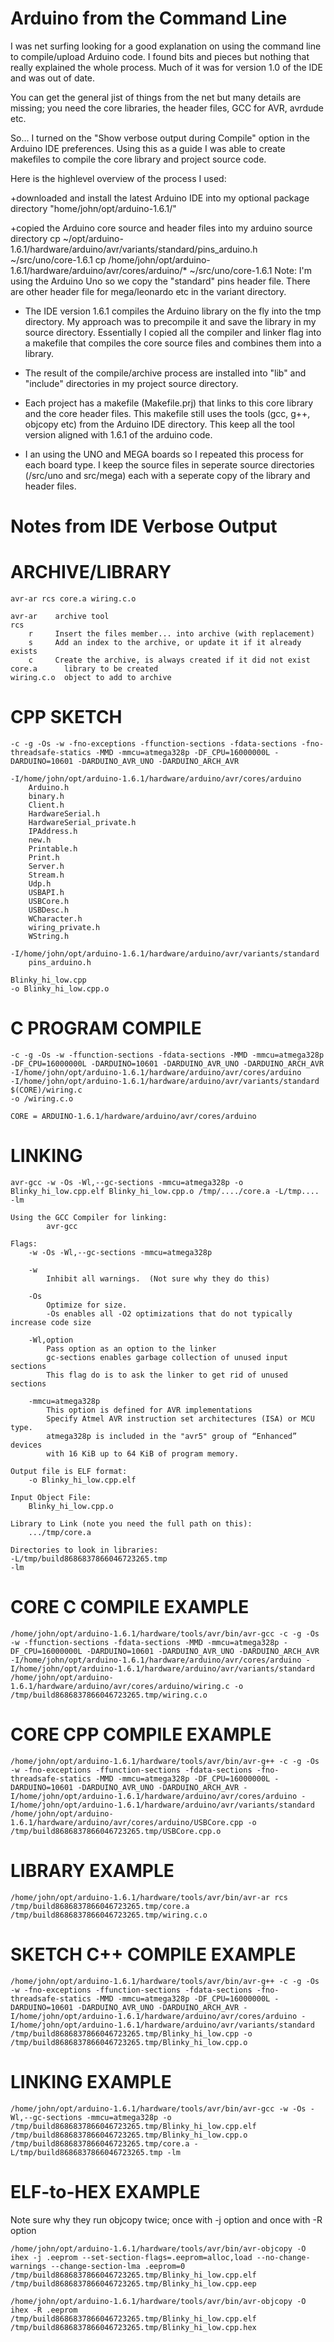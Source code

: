
Arduino from the Command Line
=============================
I was net surfing looking for a good explanation on using the
command line to compile/upload Arduino code. 
I found bits and pieces but nothing that really explained the whole process.
Much of it was for version 1.0 of the IDE and was out of date.

You can get the general jist of things from the net but many details are
missing; you need the core libraries, the header files, GCC for AVR, avrdude
etc.  

So... I turned on the "Show verbose output during Compile" option
in the Arduino IDE preferences.  Using this as a guide I was able to create 
makefiles to compile the core library and project source code.

Here is the highlevel overview of the process I used:

+downloaded and install the latest Arduino IDE into my optional package directory
    "home/john/opt/arduino-1.6.1/"

+copied the Arduino core source and header files into my arduino source directory
    cp ~/opt/arduino-1.6.1/hardware/arduino/avr/variants/standard/pins_arduino.h ~/src/uno/core-1.6.1
    cp /home/john/opt/arduino-1.6.1/hardware/arduino/avr/cores/arduino/* ~/src/uno/core-1.6.1
    Note: I'm using the Arduino Uno so we copy the "standard" pins header file.
          There are other header file for mega/leonardo etc in the variant directory.

+ The IDE version 1.6.1 compiles the Arduino library on the fly into the tmp
directory.  My approach was to precompile it and save the library in my source
directory. Essentially I copied all the compiler and linker flag into a makefile
that compiles the core source files and combines them into a library.

+ The result of the compile/archive process are installed into "lib" and
"include" directories in my project source directory.

+ Each project has a makefile (Makefile.prj) that links to this core library and
the core header files.  This makefile still uses the tools (gcc, g++,
objcopy etc) from the Arduino IDE directory. This keep all the tool version
aligned with 1.6.1 of the arduino code.  

+ I an using the UNO and MEGA boards so I repeated this process for each board
type.  I keep the source files in seperate source directories 
(/src/uno and src/mega) each with a seperate copy of the library and header 
files.





Notes from IDE Verbose Output
=============================

ARCHIVE/LIBRARY
===============
~~~~
avr-ar rcs core.a wiring.c.o

avr-ar    archive tool
rcs
    r     Insert the files member... into archive (with replacement) 
    s     Add an index to the archive, or update it if it already exists
    c     Create the archive, is always created if it did not exist
core.a      library to be created
wiring.c.o  object to add to archive
~~~~

 


CPP SKETCH
==========
~~~~
-c -g -Os -w -fno-exceptions -ffunction-sections -fdata-sections -fno-threadsafe-statics -MMD -mmcu=atmega328p -DF_CPU=16000000L -DARDUINO=10601 -DARDUINO_AVR_UNO -DARDUINO_ARCH_AVR 

-I/home/john/opt/arduino-1.6.1/hardware/arduino/avr/cores/arduino
    Arduino.h
    binary.h
    Client.h
    HardwareSerial.h
    HardwareSerial_private.h
    IPAddress.h
    new.h
    Printable.h
    Print.h
    Server.h
    Stream.h
    Udp.h
    USBAPI.h
    USBCore.h
    USBDesc.h
    WCharacter.h
    wiring_private.h
    WString.h

-I/home/john/opt/arduino-1.6.1/hardware/arduino/avr/variants/standard
    pins_arduino.h

Blinky_hi_low.cpp
-o Blinky_hi_low.cpp.o 
~~~~


C PROGRAM COMPILE
=================
~~~~
-c -g -Os -w -ffunction-sections -fdata-sections -MMD -mmcu=atmega328p -DF_CPU=16000000L -DARDUINO=10601 -DARDUINO_AVR_UNO -DARDUINO_ARCH_AVR
-I/home/john/opt/arduino-1.6.1/hardware/arduino/avr/cores/arduino
-I/home/john/opt/arduino-1.6.1/hardware/arduino/avr/variants/standard
$(CORE)/wiring.c 
-o /wiring.c.o 

CORE = ARDUINO-1.6.1/hardware/arduino/avr/cores/arduino
~~~~

LINKING
=======
~~~~
avr-gcc -w -Os -Wl,--gc-sections -mmcu=atmega328p -o Blinky_hi_low.cpp.elf Blinky_hi_low.cpp.o /tmp/..../core.a -L/tmp.... -lm 

Using the GCC Compiler for linking:
        avr-gcc 

Flags:
    -w -Os -Wl,--gc-sections -mmcu=atmega328p

    -w
        Inhibit all warnings.  (Not sure why they do this)

    -Os
        Optimize for size.
        -Os enables all -O2 optimizations that do not typically increase code size

    -Wl,option
        Pass option as an option to the linker   
        gc-sections enables garbage collection of unused input sections
        This flag do is to ask the linker to get rid of unused sections

    -mmcu=atmega328p
        This option is defined for AVR implementations
        Specify Atmel AVR instruction set architectures (ISA) or MCU type.  
        atmega328p is included in the "avr5" group of “Enhanced” devices
        with 16 KiB up to 64 KiB of program memory. 

Output file is ELF format: 
    -o Blinky_hi_low.cpp.elf

Input Object File:
    Blinky_hi_low.cpp.o

Library to Link (note you need the full path on this):
    .../tmp/core.a

Directories to look in libraries:
-L/tmp/build8686837866046723265.tmp
-lm 
~~~~


CORE C COMPILE EXAMPLE
======================
~~~~~
/home/john/opt/arduino-1.6.1/hardware/tools/avr/bin/avr-gcc -c -g -Os -w -ffunction-sections -fdata-sections -MMD -mmcu=atmega328p -DF_CPU=16000000L -DARDUINO=10601 -DARDUINO_AVR_UNO -DARDUINO_ARCH_AVR -I/home/john/opt/arduino-1.6.1/hardware/arduino/avr/cores/arduino -I/home/john/opt/arduino-1.6.1/hardware/arduino/avr/variants/standard /home/john/opt/arduino-1.6.1/hardware/arduino/avr/cores/arduino/wiring.c -o /tmp/build8686837866046723265.tmp/wiring.c.o 
~~~~~

CORE CPP COMPILE EXAMPLE
========================
~~~~~
/home/john/opt/arduino-1.6.1/hardware/tools/avr/bin/avr-g++ -c -g -Os -w -fno-exceptions -ffunction-sections -fdata-sections -fno-threadsafe-statics -MMD -mmcu=atmega328p -DF_CPU=16000000L -DARDUINO=10601 -DARDUINO_AVR_UNO -DARDUINO_ARCH_AVR -I/home/john/opt/arduino-1.6.1/hardware/arduino/avr/cores/arduino -I/home/john/opt/arduino-1.6.1/hardware/arduino/avr/variants/standard /home/john/opt/arduino-1.6.1/hardware/arduino/avr/cores/arduino/USBCore.cpp -o /tmp/build8686837866046723265.tmp/USBCore.cpp.o 
~~~~~

LIBRARY EXAMPLE
===============
~~~~~
/home/john/opt/arduino-1.6.1/hardware/tools/avr/bin/avr-ar rcs /tmp/build8686837866046723265.tmp/core.a /tmp/build8686837866046723265.tmp/wiring.c.o 
~~~~~



SKETCH C++ COMPILE EXAMPLE
==========================
~~~~~
/home/john/opt/arduino-1.6.1/hardware/tools/avr/bin/avr-g++ -c -g -Os -w -fno-exceptions -ffunction-sections -fdata-sections -fno-threadsafe-statics -MMD -mmcu=atmega328p -DF_CPU=16000000L -DARDUINO=10601 -DARDUINO_AVR_UNO -DARDUINO_ARCH_AVR -I/home/john/opt/arduino-1.6.1/hardware/arduino/avr/cores/arduino -I/home/john/opt/arduino-1.6.1/hardware/arduino/avr/variants/standard /tmp/build8686837866046723265.tmp/Blinky_hi_low.cpp -o /tmp/build8686837866046723265.tmp/Blinky_hi_low.cpp.o 
~~~~~

LINKING EXAMPLE
===============
~~~~~
/home/john/opt/arduino-1.6.1/hardware/tools/avr/bin/avr-gcc -w -Os -Wl,--gc-sections -mmcu=atmega328p -o /tmp/build8686837866046723265.tmp/Blinky_hi_low.cpp.elf /tmp/build8686837866046723265.tmp/Blinky_hi_low.cpp.o /tmp/build8686837866046723265.tmp/core.a -L/tmp/build8686837866046723265.tmp -lm 
~~~~~

ELF-to-HEX EXAMPLE
==================
Note sure why they run objcopy twice; once with -j option and once with -R option
~~~~~
/home/john/opt/arduino-1.6.1/hardware/tools/avr/bin/avr-objcopy -O ihex -j .eeprom --set-section-flags=.eeprom=alloc,load --no-change-warnings --change-section-lma .eeprom=0 /tmp/build8686837866046723265.tmp/Blinky_hi_low.cpp.elf /tmp/build8686837866046723265.tmp/Blinky_hi_low.cpp.eep 

/home/john/opt/arduino-1.6.1/hardware/tools/avr/bin/avr-objcopy -O ihex -R .eeprom /tmp/build8686837866046723265.tmp/Blinky_hi_low.cpp.elf /tmp/build8686837866046723265.tmp/Blinky_hi_low.cpp.hex 
~~~~~

